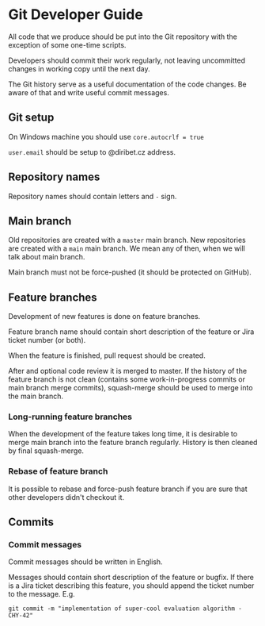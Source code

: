 # Git Developer Guide

All code that we produce should be put into the Git repository with the exception of some one-time scripts.

Developers should commit their work regularly, not leaving uncommitted changes in working copy until the next day.

The Git history serve as a useful documentation of the code changes. Be aware of that and write useful commit messages.

## Git setup

On Windows machine you should use `core.autocrlf = true`

`user.email` should be setup to @diribet.cz address.

## Repository names

Repository names should contain letters and `-` sign.

## Main branch

Old repositories are created with a `master` main branch. 
New repositories are created with a `main` main branch.
We mean any of then, when we will talk about main branch.

Main branch must not be force-pushed (it should be protected on GitHub).

## Feature branches

Development of new features is done on feature branches.

Feature branch name should contain short description of the feature or Jira ticket number (or both).

When the feature is finished, pull request should be created.

After and optional code review it is merged to master. If the history of the feature branch is not 
clean (contains some work-in-progress commits or main branch merge commits), squash-merge should be 
used to merge into the main branch.

### Long-running feature branches

When the development of the feature takes long time, it is desirable to merge main branch into the 
feature branch regularly. History is then cleaned by final squash-merge.

### Rebase of feature branch

It is possible to rebase and force-push feature branch if you are sure that other developers didn't checkout it.

## Commits

### Commit messages

Commit messages should be written in English.

Messages should contain short description of the feature or bugfix. 
If there is a Jira ticket describing this feature, you should append the ticket number to the message. E.g.

```
git commit -m "implementation of super-cool evaluation algorithm - CHY-42"
```
